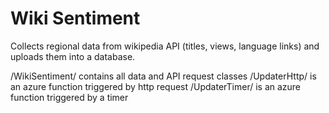 # Wiki Sentiment

Collects regional data from wikipedia API (titles, views, language links) and uploads them into a database.

/WikiSentiment/ contains all data and API request classes
/UpdaterHttp/ is an azure function triggered by http request
/UpdaterTimer/ is an azure function triggered by a timer
